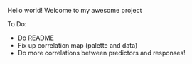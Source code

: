 Hello world! Welcome to my awesome project



To Do:

* Do README
* Fix up correlation map (palette and data)
* Do more correlations between predictors and responses!
